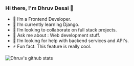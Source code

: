 ### Hi there, !'m Dhruv Desai 👋


- 🔭 I’m a Frontend Developer.
- 🌱 I’m currently learning Django.
- 👯 I’m looking to collaborate on full stack projects.
- 💬 Ask me about : Web development stuff.
- 🤔 I’m looking for help with backend services and API's.
- ⚡ Fun fact: This feature is really cool.

<!--
**desaidhruv/desaidhruv** is a ✨ _special_ ✨ repository because its `README.md` (this file) appears on your GitHub profile.

Here are some ideas to get you started:

- 🔭 I’m currently working on  Django
- 🌱 I’m currently learning Competitive Programming
- 👯 I’m looking to collaborate on full stack projects.
- 🤔 I’m looking for help with backend services and API's.
- 💬 Ask me about ...
- 📫 How to reach me: 
- 😄 Pronouns: ...
- ⚡ Fun fact: ...
-->

![Dhruv's github stats](https://github-readme-stats.vercel.app/api?username=desaidhruv&show_icons=true&hide_border=true)
